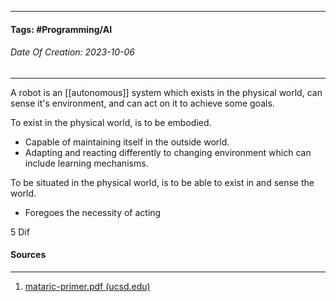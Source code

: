 __________________________________________________________________________
#### **Tags:** #Programming/AI
###### *Date Of Creation: 2023-10-06*
__________________________________________________________________________

A robot is an [[autonomous]] system which exists in the physical world, can sense it's environment, and can act on it to achieve some goals.

To exist in the physical world, is to be embodied.
- Capable of maintaining itself in the outside world. 
- Adapting and reacting differently to changing environment which can include learning mechanisms.

To be situated in the physical world, is to be able to exist in and sense the world.
- Foregoes the necessity of acting

5 Dif
#### Sources
__________________________________________________________________________
1. [mataric-primer.pdf (ucsd.edu)](https://pages.ucsd.edu/~ehutchins/cogs8/mataric-primer.pdf)